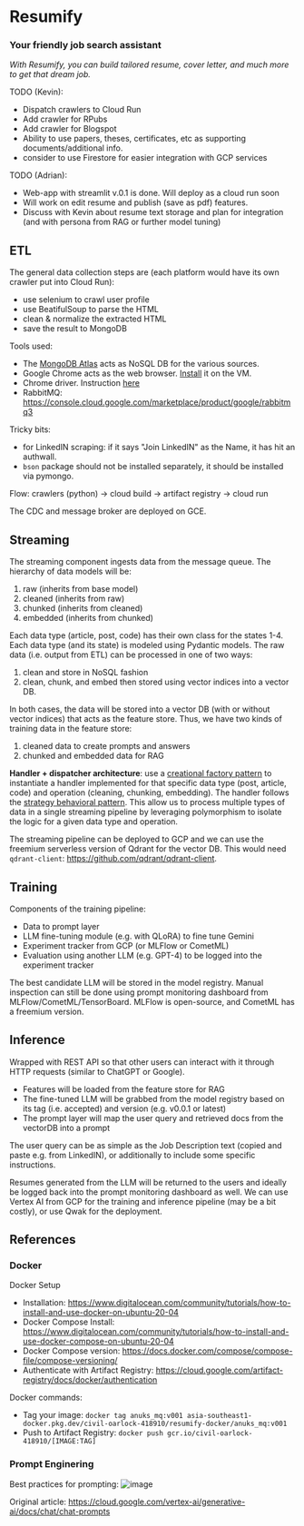 # Resumify

### Your friendly job search assistant

*With Resumify, you can build tailored resume, cover letter, and much more to get that dream job.*

TODO (Kevin):

- Dispatch crawlers to Cloud Run
- Add crawler for RPubs
- Add crawler for Blogspot
- Ability to use papers, theses, certificates, etc as supporting documents/additional info.
- consider to use Firestore for easier integration with GCP services

TODO (Adrian):

- Web-app with streamlit v.0.1 is done. Will deploy as a cloud run soon
- Will work on edit resume and publish (save as pdf) features.
- Discuss with Kevin about resume text storage and plan for integration (and with persona from RAG or further model tuning)

## ETL

The general data collection steps are (each platform would have its own crawler put into Cloud Run):

- use selenium to crawl user profile
- use BeatifulSoup to parse the HTML
- clean & normalize the extracted HTML
- save the result to MongoDB

Tools used:

- The [MongoDB Atlas](https://cloud.mongodb.com/v2/660abf1ce806e029b03e3496#/overview) acts as NoSQL DB for the various sources.
- Google Chrome acts as the web browser. [Install](https://askubuntu.com/questions/1461513/help-with-installing-the-chrome-web-browser-22-04-2-lts) it on the VM.
- Chrome driver. Instruction [here](https://skolo.online/documents/webscrapping/#step-2-install-chromedriver)
- RabbitMQ: https://console.cloud.google.com/marketplace/product/google/rabbitmq3

Tricky bits:
- for LinkedIN scraping: if it says "Join LinkedIN" as the Name, it has hit an authwall.
- `bson` package should not be installed separately, it should be installed via pymongo.

Flow: crawlers (python) -> cloud build -> artifact registry -> cloud run

The CDC and message broker are deployed on GCE.

## Streaming

The streaming component ingests data from the message queue. The hierarchy of data models will be:

1. raw (inherits from base model)
2. cleaned (inherits from raw)
3. chunked (inherits from cleaned)
4. embedded (inherits from chunked)

Each data type (article, post, code) has their own class for the states 1-4. Each data type (and its state) is modeled using Pydantic models. The raw data (i.e. output from ETL) can be processed in one of two ways:

1. clean and store in NoSQL fashion
2. clean, chunk, and embed then stored using vector indices into a vector DB.

In both cases, the data will be stored into a vector DB (with or without vector indices) that acts as the feature store. Thus, we have two kinds of training data in the feature store:

1. cleaned data to create prompts and answers
2. chunked and embedded data for RAG

**Handler + dispatcher architecture**: use a [creational factory pattern](https://refactoring.guru/design-patterns/abstract-factory) to instantiate a handler implemented for that specific data type (post, article, code) and operation (cleaning, chunking, embedding). The handler follows the [strategy behavioral pattern](https://refactoring.guru/design-patterns/strategy). This allow us to process multiple types of data in a single streaming pipeline by leveraging polymorphism to isolate the logic for a given data type and operation.

The streaming pipeline can be deployed to GCP and we can use the freemium serverless version of Qdrant for the vector DB. This would need `qdrant-client`: https://github.com/qdrant/qdrant-client.

## Training

Components of the training pipeline:

- Data to prompt layer
- LLM fine-tuning module (e.g. with QLoRA) to fine tune Gemini
- Experiment tracker from GCP (or MLFlow or CometML)
- Evaluation using another LLM (e.g. GPT-4) to be logged into the experiment tracker

The best candidate LLM will be stored in the model registry. Manual inspection can still be done using prompt monitoring dashboard from MLFlow/CometML/TensorBoard. MLFlow is open-source, and CometML has a freemium version.

## Inference

Wrapped with REST API so that other users can interact with it through HTTP requests (similar to ChatGPT or Google).

- Features will be loaded from the feature store for RAG
- The fine-tuned LLM will be grabbed from the model registry based on its tag (i.e. accepted) and version (e.g. v0.0.1 or latest)
- The prompt layer will map the user query and retrieved docs from the vectorDB into a prompt

The user query can be as simple as the Job Description text (copied and paste e.g. from LinkedIN), or additionally to include some specific instructions.

Resumes generated from the LLM will be returned to the users and ideally be logged back into the prompt monitoring dashboard as well. We can use Vertex AI from GCP for the training and inference pipeline (may be a bit costly), or use Qwak for the deployment.

## References

### Docker

Docker Setup

- Installation: https://www.digitalocean.com/community/tutorials/how-to-install-and-use-docker-on-ubuntu-20-04
- Docker Compose Install: https://www.digitalocean.com/community/tutorials/how-to-install-and-use-docker-compose-on-ubuntu-20-04
- Docker Compose version: https://docs.docker.com/compose/compose-file/compose-versioning/
- Authenticate with Artifact Registry: https://cloud.google.com/artifact-registry/docs/docker/authentication

Docker commands:

- Tag your image: `docker tag anuks_mq:v001 asia-southeast1-docker.pkg.dev/civil-oarlock-418910/resumify-docker/anuks_mq:v001`
- Push to Artifact Registry: `docker push gcr.io/civil-oarlock-418910/[IMAGE:TAG]`

### Prompt Enginering

Best practices for prompting:
![image](https://github.com/Physicist91/resume/assets/4892798/4df43460-d9cd-41df-8f59-0dfdcf2f9af4)

Original article: https://cloud.google.com/vertex-ai/generative-ai/docs/chat/chat-prompts
